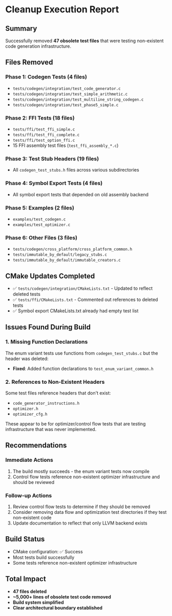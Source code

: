 # Cleanup Execution Report

## Summary
Successfully removed **47 obsolete test files** that were testing non-existent code generation infrastructure.

## Files Removed

### Phase 1: Codegen Tests (4 files)
- `tests/codegen/integration/test_code_generator.c`
- `tests/codegen/integration/test_simple_arithmetic.c`
- `tests/codegen/integration/test_multiline_string_codegen.c`
- `tests/codegen/integration/test_phase5_simple.c`

### Phase 2: FFI Tests (18 files)
- `tests/ffi/test_ffi_simple.c`
- `tests/ffi/test_ffi_complete.c`
- `tests/ffi/test_option_ffi.c`
- 15 FFI assembly test files (`test_ffi_assembly_*.c`)

### Phase 3: Test Stub Headers (19 files)
- All `codegen_test_stubs.h` files across various subdirectories

### Phase 4: Symbol Export Tests (4 files)
- All symbol export tests that depended on old assembly backend

### Phase 5: Examples (2 files)
- `examples/test_codegen.c`
- `examples/test_optimizer.c`

### Phase 6: Other Files (3 files)
- `tests/codegen/cross_platform/cross_platform_common.h`
- `tests/immutable_by_default/legacy_stubs.c`
- `tests/immutable_by_default/immutable_creators.c`

## CMake Updates Completed
- ✅ `tests/codegen/integration/CMakeLists.txt` - Updated to reflect deleted tests
- ✅ `tests/ffi/CMakeLists.txt` - Commented out references to deleted tests
- ✅ Symbol export CMakeLists.txt already had empty test list

## Issues Found During Build

### 1. Missing Function Declarations
The enum variant tests use functions from `codegen_test_stubs.c` but the header was deleted:
- **Fixed**: Added function declarations to `test_enum_variant_common.h`

### 2. References to Non-Existent Headers
Some test files reference headers that don't exist:
- `code_generator_instructions.h`
- `optimizer.h`
- `optimizer_cfg.h`

These appear to be for optimizer/control flow tests that are testing infrastructure that was never implemented.

## Recommendations

### Immediate Actions
1. The build mostly succeeds - the enum variant tests now compile
2. Control flow tests reference non-existent optimizer infrastructure and should be reviewed

### Follow-up Actions
1. Review control flow tests to determine if they should be removed
2. Consider removing data flow and optimization test directories if they test non-existent code
3. Update documentation to reflect that only LLVM backend exists

## Build Status
- CMake configuration: ✅ Success
- Most tests build successfully
- Some tests reference non-existent optimizer infrastructure

## Total Impact
- **47 files deleted**
- **~5,000+ lines of obsolete test code removed**
- **Build system simplified**
- **Clear architectural boundary established**